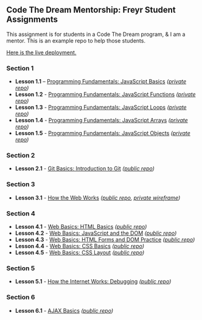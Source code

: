 ## Code The Dream Mentorship: Freyr Student Assignments

This assignment is for students in a Code The Dream program, & I am a mentor. This is an example repo to help those students.

[Here is the live deployment.](https://hayleyw7.github.io/ctd-mentor-freyr-intro/)

### Section 1

* **Lesson 1.1** – [Programming Fundamentals: JavaScript Basics](https://learn.codethedream.org/javascript-basics-op/) *([private repo](https://github.com/hayleyw7/ctd-mentor-freyr-1.1))*
* **Lesson 1.2** - [Programming Fundamentals: JavaScript Functions](https://learn.codethedream.org/javascript-functions-op/) *([private repo](https://github.com/hayleyw7/ctd-mentor-freyr-1.2))*
* **Lesson 1.3** - [Programming Fundamentals: JavaScript Loops](https://learn.codethedream.org/javascript-loops-op/) *([private repo](https://github.com/hayleyw7/ctd-mentor-freyr-1.3))*
* **Lesson 1.4** - [Programming Fundamentals: JavaScript Arrays](https://learn.codethedream.org/javascript-arrays-op/) *([private repo](https://github.com/hayleyw7/ctd-mentor-freyr-1.4))*
* **Lesson 1.5** - [Programming Fundamentals: JavaScript Objects](https://learn.codethedream.org/javascript-objects-op/) *([private repo](https://github.com/hayleyw7/ctd-mentor-freyr-1.5))*

### Section 2

* **Lesson 2.1** - [Git Basics: Introduction to Git](https://learn.codethedream.org/git-basics-op/) *([public repo](https://github.com/hayleyw7/ctd-mentor-freyr-intro))*

### Section 3

* **Lesson 3.1** - [How the Web Works](https://learn.codethedream.org/how-the-web-works-op/) *([public repo](https://github.com/hayleyw7/ctd-mentor-freyr-intro), [private wireframe](https://whimsical.com/board-EuVc23dgkvWksvNeXCg7xm))*

### Section 4

* **Lesson 4.1** - [Web Basics: HTML Basics](https://learn.codethedream.org/html-basics-op/) *([public repo](https://github.com/hayleyw7/ctd-mentor-freyr-intro))*
* **Lesson 4.2** - [Web Basics: JavaScript and the DOM](https://learn.codethedream.org/javascript-and-the-dom-op/) *([public repo](https://github.com/hayleyw7/ctd-mentor-freyr-intro))*
* **Lesson 4.3** - [Web Basics: HTML Forms and DOM Practice](https://learn.codethedream.org/html-forms-and-dom-practice-op/) *([public repo](https://github.com/hayleyw7/ctd-mentor-freyr-intro))*
* **Lesson 4.4** - [Web Basics: CSS Basics](https://learn.codethedream.org/css-basics-op/) *([public repo](https://github.com/hayleyw7/ctd-mentor-freyr-intro))*
* **Lesson 4.5** - [Web Basics: CSS Layout](https://learn.codethedream.org/css-layout-op/) *([public repo](https://github.com/hayleyw7/ctd-mentor-freyr-intro))*

### Section 5

* **Lesson 5.1** - [How the Internet Works: Debugging](https://learn.codethedream.org/debugging-op/) *([public repo](https://github.com/hayleyw7/ctd-mentor-freyr-5.1))*

### Section 6

* **Lesson 6.1** - [AJAX Basics](https://learn.codethedream.org/ajax-basics-op/) *([public repo](https://github.com/hayleyw7/ctd-mentor-freyr-5.1))*
